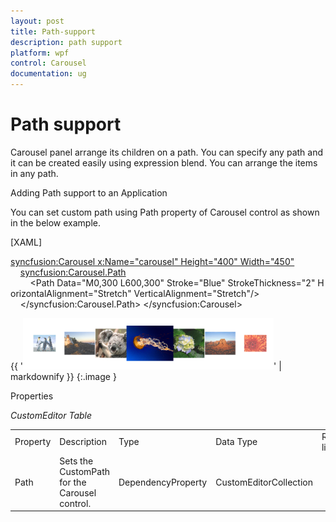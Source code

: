 ```yaml
---
layout: post
title: Path-support
description: path support
platform: wpf
control: Carousel
documentation: ug
---
```


# Path support

Carousel panel arrange its children on a path. You can specify any path and it can be created easily using expression blend. You can arrange the items in any path.

Adding Path support to an Application 

You can set custom path using Path property of Carousel control as shown in the below example.



[XAML]



<syncfusion:Carousel x:Name="carousel" Height="400" Width="450">
    <syncfusion:Carousel.Path>
        <Path Data="M0,300 L600,300" Stroke="Blue" StrokeThickness="2" HorizontalAlignment="Stretch" VerticalAlignment="Stretch"/>
    </syncfusion:Carousel.Path>
</syncfusion:Carousel>





{{ '![](Path-support_images/Path-support_img1.png)' | markdownify }}
{:.image }




Properties



_CustomEditor Table_

<table>
<tr>
<td>
Property </td><td>
Description </td><td>
Type </td><td>
Data Type </td><td>
Reference links </td></tr>
<tr>
<td>
Path</td><td>
Sets the CustomPath for the Carousel control.</td><td>
DependencyProperty</td><td>
CustomEditorCollection</td><td>
</td></tr>
</table>


